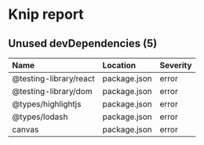 # Knip report

## Unused devDependencies (5)

| Name                   | Location     | Severity |
| :--------------------- | :----------- | :------- |
| @testing-library/react | package.json | error    |
| @testing-library/dom   | package.json | error    |
| @types/highlightjs     | package.json | error    |
| @types/lodash          | package.json | error    |
| canvas                 | package.json | error    |
